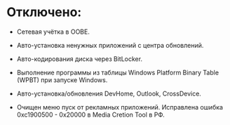# Отключено:
- Сетевая учётка в OOBE.
- Авто-установка ненужных приложений с центра обновлений.
- Авто-кодирования диска через BitLocker.
- Выполнение программы из таблицы Windows Platform Binary Table (WPBT) при запуске Windows.
- Авто-установка/обновления DevHome, Outlook, CrossDevice.

- Очищен меню пуск от рекламных приложений. Исправлена ошибка 0xc1900500 - 0x20000 в Media Cretion Tool в РФ.
